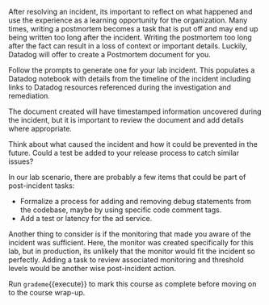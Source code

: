 After resolving an incident, its important to reflect on what happened and use the experience as a learning opportunity for the organization. Many times, writing a postmortem becomes a task that is put off and may end up being written too long after the incident. Writing the postmortem too long after the fact can result in a loss of context or important details. Luckily, Datadog will offer to create a Postmortem document for you.

Follow the prompts to generate one for your lab incident. This populates a Datadog notebook with details from the timeline of the incident including links to Datadog resources referenced during the investigation and remediation.

The document created will have timestamped information uncovered during the incident, but it is important to review the document and add details where appropriate.

Think about what caused the incident and how it could be prevented in the future. Could a test be added to your release process to catch similar issues?

In our lab scenario, there are probably a few items that could be part of post-incident tasks:
- Formalize a process for adding and removing debug statements from the codebase, maybe by using specific code comment tags.
- Add a test or latency for the ad service.

Another thing to consider is if the monitoring that made you aware of the incident was sufficient. Here, the monitor was created specifically for this lab, but in production, its unlikely that the monitor would fit the incident so perfectly. Adding a task to review associated monitoring and threshold levels would be another wise post-incident action.

Run `grademe`{{execute}} to mark this course as complete before moving on to the course wrap-up.